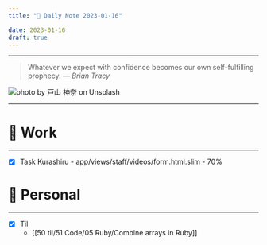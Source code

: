 ```yaml
---
title: "🌱 Daily Note 2023-01-16"

date: 2023-01-16
draft: true
---
```



---

> Whatever we expect with confidence becomes our own self-fulfilling prophecy.
> — <cite>Brian Tracy</cite>

![photo by 戸山 神奈 on Unsplash](https://images.unsplash.com/photo-1619409600910-4b5a36d0825b?crop=entropy&cs=tinysrgb&fm=jpg&ixid=MnwzNjM5Nzd8MHwxfHJhbmRvbXx8fHx8fHx8fDE2NzM4MzQzMjM&ixlib=rb-4.0.3&q=80&w=500&h=500)

---


# 💼 Work
---
- [x] Task Kurashiru - app/views/staff/videos/form.html.slim - 70%


# 🌱 Personal
---
- [x] Til
	-  [[50 til/51 Code/05 Ruby/Combine arrays in Ruby]] 
